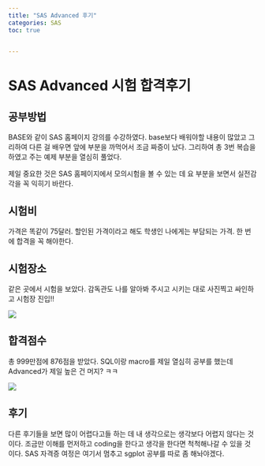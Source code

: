 ```yaml
---
title: "SAS Advanced 후기"
categories: SAS
toc: true


---
```

# SAS Advanced 시험 합격후기



## 공부방법

BASE와 같이 SAS 홈페이지 강의를 수강하였다. base보다 배워야할 내용이 많았고 그리하여 다른 걸 배우면 앞에 부분을 까먹어서 조금 짜증이 났다. 그리하여 총 3번 복습을 하였고 주는 예제 부분을 열심히 풀었다. 

제일 중요한 것은 SAS 홈페이지에서 모의시험을 볼 수 있는 데 요 부분을 보면서 실전감각을 꼭 익히기 바란다.



## 시험비

가격은 똑같이 75달러. 할인된 가격이라고 해도 학생인 나에게는 부담되는 가격. 한 번에 합격을 꼭 해야한다.



## 시험장소

같은 곳에서 시험을 보았다. 감독관도 나를 알아봐 주시고 시키는 대로 사진찍고 싸인하고 시험장 진입!!



<img src="{{ https://statsergeant.github.io/ }}{{ https://statsergeant.github.io/coding/SASadvanced/ }}/images/2022-07-27-SASadvanced/002.jpg"> 

## 합격점수

총 999만점에 876점을 받았다. SQL이랑 macro를 제일 열심히 공부를 했는데 Advanced가 제일 높은 건 머지? ㅋㅋ



<img src="{{ https://statsergeant.github.io/ }}{{ https://statsergeant.github.io/coding/SASadvanced/ }}/images/2022-07-27-SASadvanced/003.jpg"> 



## 후기

다른 후기들을 보면 많이 어렵다고들 하는 데 내 생각으로는 생각보다 어렵지 않다는 것이다. 조금만 이해를 먼저하고 coding을 한다고 생각을 한다면 척척해나갈 수 있을 것이다. SAS 자격증 여정은 여기서 멈추고 sgplot 공부를 따로 좀 해놔야겠다.